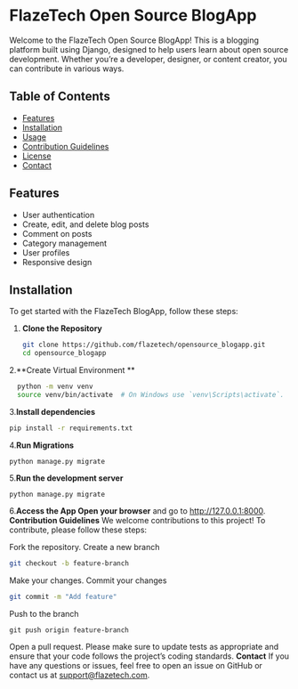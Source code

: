 # FlazeTech Open Source BlogApp

Welcome to the FlazeTech Open Source BlogApp! This is a blogging platform built using Django, designed to help users learn about open source development. Whether you’re a developer, designer, or content creator, you can contribute in various ways.

## Table of Contents

- [Features](#features)
- [Installation](#installation)
- [Usage](#usage)
- [Contribution Guidelines](#contribution-guidelines)
- [License](#license)
- [Contact](#contact)

## Features

- User authentication
- Create, edit, and delete blog posts
- Comment on posts
- Category management
- User profiles
- Responsive design

## Installation

To get started with the FlazeTech BlogApp, follow these steps:

1. **Clone the Repository**
   ```bash
   git clone https://github.com/flazetech/opensource_blogapp.git
   cd opensource_blogapp

2.**Create Virtual Environment **
```bash
  python -m venv venv
  source venv/bin/activate  # On Windows use `venv\Scripts\activate`.
```
3.**Install dependencies**
```bash
pip install -r requirements.txt
```
4.**Run Migrations**
```
python manage.py migrate
```
5.**Run the development server**
```
python manage.py migrate
```
6.**Access the App Open your browser** and go to  http://127.0.0.1:8000.
**Contribution Guidelines**
We welcome contributions to this project! To contribute, please follow these steps:

Fork the repository.
Create a new branch
```bash
git checkout -b feature-branch
```
Make your changes.
Commit your changes 
```bash
git commit -m "Add feature"
```
Push to the branch 
```
git push origin feature-branch
```
Open a pull request.
Please make sure to update tests as appropriate and ensure that your code follows the project’s coding standards.
**Contact**
If you have any questions or issues, feel free to open an issue on GitHub or contact us at support@flazetech.com.


